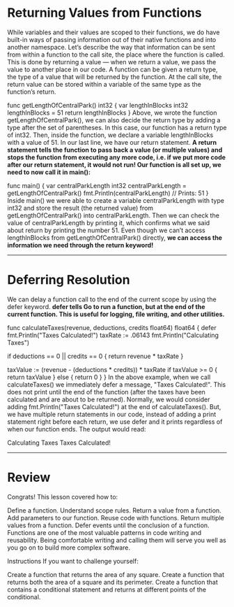 # Returning Values from Functions
While variables and their values are scoped to their functions, we do have built-in ways of passing information out of their native functions and into another namespace. Let’s describe the way that information can be sent from within a function to the call site, the place where the function is called. This is done by returning a value — when we return a value, we pass the value to another place in our code. A function can be given a return type, the type of a value that will be returned by the function. At the call site, the return value can be stored within a variable of the same type as the function’s return.

func getLengthOfCentralPark() int32 {
  var lengthInBlocks int32
  lengthInBlocks = 51
  return lengthInBlocks
}
Above, we wrote the function getLengthOfCentralPark(), we can also decide the return type by adding a type after the set of parentheses. In this case, our function has a return type of int32. Then, inside the function, we declare a variable lengthInBlocks with a value of 51. In our last line, we have our return statement. __A return statement tells the function to pass back a value (or multiple values) and stops the function from executing any more code, i.e. if we put more code after our return statement, it would not run! Our function is all set up, we need to now call it in main():__

func main() {
  var centralParkLength int32
  centralParkLength = getLengthOfCentralPark()
  fmt.Println(centralParkLength) // Prints: 51
}
Inside main() we were able to create a variable centralParkLength with type int32 and store the result (the returned value) from getLengthOfCentralPark() into centralParkLength. Then we can check the value of centralParkLength by printing it, which confirms what we said about return by printing the number 51. Even though we can’t access lengthInBlocks from getLengthOfCentralPark() directly, __we can access the information we need through the return keyword!__

--------------------

# Deferring Resolution
We can delay a function call to the end of the current scope by using the defer keyword. __defer tells Go to run a function, but at the end of the current function. This is useful for logging, file writing, and other utilities.__

func calculateTaxes(revenue, deductions, credits float64) float64 {
  defer fmt.Println("Taxes Calculated!")
  taxRate := .06143
  fmt.Println("Calculating Taxes")

  if deductions == 0 || credits == 0 {
    return revenue * taxRate
  }


  taxValue := (revenue - (deductions * credits)) * taxRate
  if taxValue >= 0 {
    return taxValue
  } else {
    return 0
  }
}
In the above example, when we call calculateTaxes() we immediately defer a message, "Taxes Calculated!". This does not print until the end of the function (after the taxes have been calculated and are about to be returned). Normally, we would consider adding fmt.Println("Taxes Calculated!") at the end of calculateTaxes(). But, we have multiple return statements in our code, instead of adding a print statement right before each return, we use defer and it prints regardless of when our function ends. The output would read:

Calculating Taxes
Taxes Calculated!

---------------------
# Review
Congrats! This lesson covered how to:

Define a function.
Understand scope rules.
Return a value from a function.
Add parameters to our function.
Reuse code with functions.
Return multiple values from a function.
Defer events until the conclusion of a function.
Functions are one of the most valuable patterns in code writing and reusability. Being comfortable writing and calling them will serve you well as you go on to build more complex software.

Instructions
If you want to challenge yourself:

Create a function that returns the area of any square.
Create a function that returns both the area of a square and its perimeter.
Create a function that contains a conditional statement and returns at different points of the conditional.